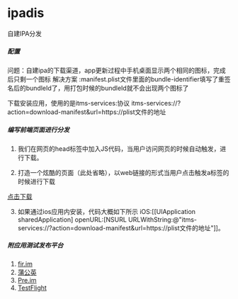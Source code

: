 # ipadis
自建IPA分发


##### 配置

问题：自建ipa的下载渠道，app更新过程中手机桌面显示两个相同的图标，完成后只剩一个图标
解决方案 :manifest.plist文件里面的bundle-identifier填写了重签名后的bundleId了，用打包时候的bundleId就不会出现两个图标了

下载安装应用，使用的是itms-services:协议
itms-services://?action=download-manifest&url=https://plist文件的地址


##### 编写前端页面进行分发

1. 我们在网页的head标签中加入JS代码，当用户访问网页的时候自动触发，进行下载。

<script>
var url = "https://raw.githubusercontent.com/angryapes/ipadis/master/manifest.plist";
window.location = "itms-services://?action=download-manifest&url=" + url;
</script>

2. 打造一个炫酷的页面（此处省略），以web链接的形式当用户点击触发a标签的时候进行下载

<a href="itms-services://?action=download-manifest&url=https://raw.githubusercontent.com/angryapes/ipadis/master/manifest.plist">点击下载</a>

3. 如果通过ios应用内安装，代码大概如下所示
iOS:[[UIApplication sharedApplication] openURL:[NSURL URLWithString:@"itms-services://?action=download-manifest&url=https://plist文件的地址"]]。



##### 附应用测试发布平台
1. [fir.im](http://fir.im/)
2. [蒲公英](http://www.pgyer.com/)
3. [Pre.im](http://pre.testin.cn/)
4. [TestFlight](https://developer.apple.com/testflight/)
